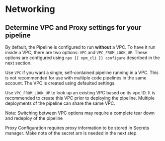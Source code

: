 # Networking

## Determine VPC and Proxy settings for your pipeline

By default, the Pipeline is configured to run **without** a VPC. To have it run inside a VPC, there are two options: `VPC` and `VPC_FROM_LOOK_UP`. These options are configured using `npx {{ npm_cli }} configure` described in the next section.

Use `VPC` if you want a single, self-contained pipeline running in a VPC. This is not recommended for use with multiple code pipelines in the same account. The VPC is created using defaulted settings.

Use `VPC_FROM_LOOK_UP` to look up an existing VPC based on its vpc ID. It is recommended to create this VPC prior to deploying the pipeline. Multiple deployments of the pipeline can share the same VPC.

Note: Switching between VPC options may require a complete tear down and redeploy of the pipeline

Proxy Configuration requires proxy information to be stored in Secrets manager. Make note of the secret arn is needed in the next step.
